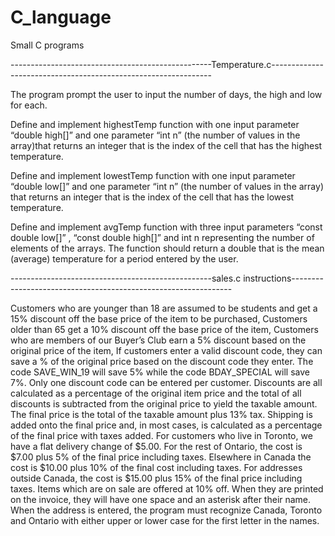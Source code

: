 # C_language
Small C programs

--------------------------------------------------Temperature.c---------------------------------------------------------------

The program prompt the user to input the number of days, the high and low for each.

Define and implement highestTemp function with one input parameter “double high[]”
and one parameter “int n” (the number of values in the array)that returns an integer 
that is the index of the cell that has the highest temperature.

Define and implement lowestTemp function with one input parameter “double low[]”
and one parameter “int n” (the number of values in the array) that returns an integer
that is the index of the cell that has the lowest temperature.

Define and implement avgTemp function with three input parameters “const double
low[]” , “const double high[]” and int n representing the number of elements of the
arrays. The function should return a double that is the mean (average) temperature for a
period entered by the user.

--------------------------------------------------sales.c instructions---------------------------------------------------------------

Customers who are younger than 18 are assumed to be students and get a 15% discount off the
base price of the item to be purchased,
Customers older than 65 get a 10% discount off the base price of the item,
Customers who are members of our Buyer’s Club earn a 5% discount based on the original price
of the item,
If customers enter a valid discount code, they can save a % of the original price based on the
discount code they enter. The code SAVE_WIN_19 will save 5% while the code BDAY_SPECIAL
will save 7%. Only one discount code can be entered per customer.
Discounts are all calculated as a percentage of the original item price and the total of all
discounts is subtracted from the original price to yield the taxable amount.
The final price is the total of the taxable amount plus 13% tax.
Shipping is added onto the final price and, in most cases, is calculated as a percentage of the
final price with taxes added. For customers who live in Toronto, we have a flat delivery change
of $5.00. For the rest of Ontario, the cost is $7.00 plus 5% of the final price including taxes.
Elsewhere in Canada the cost is $10.00 plus 10% of the final cost including taxes. For addresses
outside Canada, the cost is $15.00 plus 15% of the final price including taxes.
Items which are on sale are offered at 10% off. When they are printed on the invoice, they will
have one space and an asterisk after their name.
When the address is entered, the program must recognize Canada, Toronto and Ontario with
either upper or lower case for the first letter in the names.

